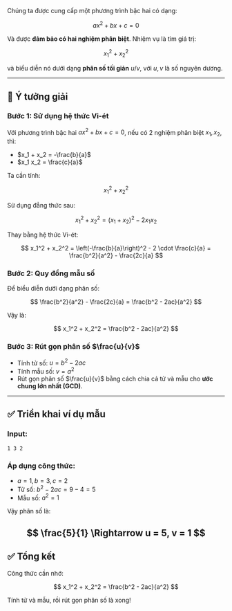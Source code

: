 Chúng ta được cung cấp một phương trình bậc hai có dạng:

$$
a x^2 + b x + c = 0
$$

Và được **đảm bảo có hai nghiệm phân biệt**. Nhiệm vụ là tìm giá trị:

$$
x_1^2 + x_2^2
$$

và biểu diễn nó dưới dạng **phân số tối giản** $u / v$, với $u, v$ là số nguyên dương.

---

## 🧠 Ý tưởng giải

### Bước 1: Sử dụng hệ thức Vi-ét

Với phương trình bậc hai $ax^2 + bx + c = 0$, nếu có 2 nghiệm phân biệt $x_1, x_2$, thì:

* $x_1 + x_2 = -\frac{b}{a}$
* $x_1 x_2 = \frac{c}{a}$

Ta cần tính:

$$
x_1^2 + x_2^2
$$

Sử dụng đẳng thức sau:

$$
x_1^2 + x_2^2 = (x_1 + x_2)^2 - 2x_1x_2
$$

Thay bằng hệ thức Vi-ét:

$$
x_1^2 + x_2^2 = \left(-\frac{b}{a}\right)^2 - 2 \cdot \frac{c}{a}
= \frac{b^2}{a^2} - \frac{2c}{a}
$$

### Bước 2: Quy đồng mẫu số

Để biểu diễn dưới dạng phân số:

$$
\frac{b^2}{a^2} - \frac{2c}{a} = \frac{b^2 - 2ac}{a^2}
$$

Vậy là:

$$
x_1^2 + x_2^2 = \frac{b^2 - 2ac}{a^2}
$$

### Bước 3: Rút gọn phân số $\frac{u}{v}$

* Tính tử số: $u = b^2 - 2ac$
* Tính mẫu số: $v = a^2$
* Rút gọn phân số $\frac{u}{v}$ bằng cách chia cả tử và mẫu cho **ước chung lớn nhất (GCD)**.

---

## ✅ Triển khai ví dụ mẫu

### Input:

```
1 3 2
```

### Áp dụng công thức:

* $a = 1, b = 3, c = 2$
* Tử số: $b^2 - 2ac = 9 - 4 = 5$
* Mẫu số: $a^2 = 1$

Vậy phân số là:

$$
\frac{5}{1}
\Rightarrow u = 5, v = 1
$$
---

## ✅ Tổng kết

Công thức cần nhớ:

$$
x_1^2 + x_2^2 = \frac{b^2 - 2ac}{a^2}
$$

Tính tử và mẫu, rồi rút gọn phân số là xong!

